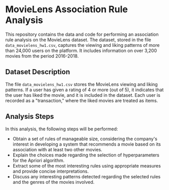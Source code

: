 # MovieLens Association Rule Analysis

This repository contains the data and code for performing an association rule analysis on the MovieLens dataset. 
The dataset, stored in the file `data_movielens_hw1.csv`, captures the viewing and liking patterns of more than 24,000 users on the platform. 
It includes information on over 3,200 movies from the period 2016-2018.

## Dataset Description

The file `data_movielens_hw1.csv` stores the MovieLens viewing and liking patterns. 
If a user has given a rating of 4 or more (out of 5), it indicates that the user has liked the movie, and it is included in the dataset. 
Each user is recorded as a "transaction," where the liked movies are treated as items. 

## Analysis Steps
In this analysis, the following steps will be performed:

- Obtain a set of rules of manageable size, considering the company's interest in developing a system that
recommends a movie based on its association with at least two other movies.
- Explain the choices made regarding the selection of hyperparameters for the Apriori algorithm.
- Extract some of the most interesting rules using appropriate measures and provide concise interpretations.
- Discuss any interesting patterns detected regarding the selected rules and the genres of the movies involved.
